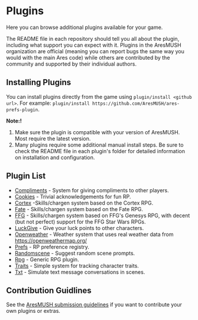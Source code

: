 # Plugins

Here you can browse additional plugins available for your game. 

The README file in each repository should tell you all about the plugin, including what support you can expect with it.  Plugins in the AresMUSH organization are official (meaning you can report bugs the same way you would with the main Ares code) while others are contributed by the community and supported by their individual authors.

## Installing Plugins

You can install plugins directly from the game using `plugin/install <github url>`. For example:  `plugin/install https://github.com/AresMUSH/ares-prefs-plugin`.
  
**Note:!** 

1. Make sure the plugin is compatible with your version of AresMUSH.  Most require the latest version.
2. Many plugins require some additional manual install steps.  Be sure to check the README file in each plugin's folder for detailed information on installation and configuration.

## Plugin List

* [Compliments](https://github.com/spiritlake/ares-compliments-plugin) - System for giving compliments to other players.
* [Cookies](https://github.com/AresMUSH/ares-cookies-plugin) - Trivial acknowledgements for fun RP.
* [Cortex](https://github.com/AresMUSH/ares-cortex-plugin) -Skills/chargen system based on the Cortex RPG.
* [Fate](https://github.com/AresMUSH/ares-fate-plugin) - Skills/chargen system based on the Fate RPG.
* [FFG](https://github.com/AresMUSH/ares-ffg-plugin) - Skills/chargen system based on FFG's Genesys RPG, with decent (but not perfect) support for the FFG Star Wars RPGs.
* [LuckGive](https://github.com/spiritlake/ares-luckgive-plugin) - Give your luck points to other characters.
* [Openweather](https://github.com/Mudpuppy12/ares-openweather-plugin) - Weather system that uses real weather data from https://openweathermap.org/
* [Prefs](https://github.com/AresMUSH/ares-prefs-plugin) - RP preference registry.
* [Randomscene](https://github.com/spiritlake/ares-randomscene-plugin) - Suggest random scene prompts.
* [Rpg](https://github.com/AresMUSH/ares-rpg-plugin) - Generic RPG plugin.
* [Traits](https://github.com/AresMUSH/ares-traits-plugin) - Simple system for tracking character traits.
* [Txt](https://github.com/spiritlake/ares-txt-plugin) - Simulate text message conversations in scenes.

## Contribution Guidlines

See the [AresMUSH submission guidelines](https://aresmush.com/tutorials/code/extra-contribs/) if you want to contribute your own plugins or extras.
